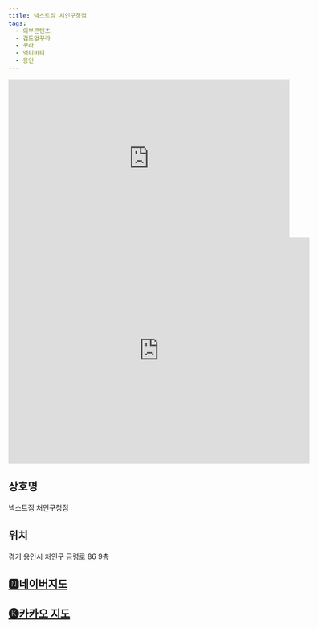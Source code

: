 ```yaml
---
title: 넥스트짐 처인구청점
tags:
  - 외부콘텐츠
  - 겁도없꾸라
  - 꾸라
  - 액티비티
  - 용인
---
```

<iframe width="560" height="315" src="https://www.youtube.com/embed/Mf4D_qMuMhk?si=tjtZO-Lq98mL-B1M" title="YouTube video player" frameborder="0" allow="accelerometer; autoplay; clipboard-write; encrypted-media; gyroscope; picture-in-picture; web-share" referrerpolicy="strict-origin-when-cross-origin" allowfullscreen></iframe>
<iframe src="https://www.google.com/maps/embed?pb=!1m18!1m12!1m3!1d3176.5332850493596!2d127.20341741184232!3d37.23505287201008!2m3!1f0!2f0!3f0!3m2!1i1024!2i768!4f13.1!3m3!1m2!1s0x357b518c9f5a0ca9%3A0x86e9a23dc70813a0!2z6rK96riw64-EIOyaqeyduOyLnCDsspjsnbjqtawg6riI66C566GcIDg2!5e0!3m2!1sko!2skr!4v1741441609616!5m2!1sko!2skr" width="600" height="450" style="border:0;" allowfullscreen="" loading="lazy" referrerpolicy="no-referrer-when-downgrade"></iframe>

## 상호명
넥스트짐 처인구청점

## 위치
경기 용인시 처인구 금령로 86 9층


## [🅽네이버지도](https://naver.me/FafW8y2J)

## [🅚카카오 지도](https://place.map.kakao.com/618889049)